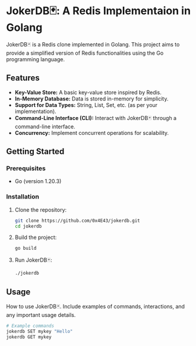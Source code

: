 # JokerDB🃏: A Redis Implementaion in Golang

JokerDB🃏 is a Redis clone implemented in Golang. This project aims to provide a simplified version of Redis functionalities using the Go programming language.

## Features

- **Key-Value Store:** A basic key-value store inspired by Redis.
- **In-Memory Database:** Data is stored in-memory for simplicity.
- **Support for Data Types:** String, List, Set, etc. (as per your implementation).
- **Command-Line Interface (CLI):** Interact with JokerDB🃏 through a command-line interface.
- **Concurrency:** Implement concurrent operations for scalability.

## Getting Started

### Prerequisites

- Go (version 1.20.3)
<!-- - [Other dependencies, if any] -->

### Installation

1. Clone the repository:

    ```bash
    git clone https://github.com/0x4E43/jokerdb.git
    cd jokerdb
    ```

2. Build the project:

    ```bash
    go build
    ```

3. Run JokerDB🃏:

    ```bash
    ./jokerdb
    ```

## Usage

How to use JokerDB🃏. Include examples of commands, interactions, and any important usage details.

```bash
# Example commands
jokerdb SET mykey "Hello"
jokerdb GET mykey
